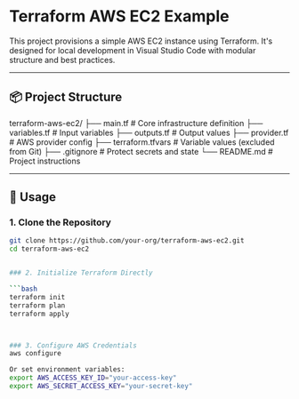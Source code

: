 # Terraform AWS EC2 Example

This project provisions a simple AWS EC2 instance using Terraform. It's designed for local development in Visual Studio Code with modular structure and best practices.

---

## 📦 Project Structure

terraform-aws-ec2/
├── main.tf              # Core infrastructure definition
├── variables.tf         # Input variables
├── outputs.tf           # Output values
├── provider.tf          # AWS provider config
├── terraform.tfvars     # Variable values (excluded from Git)
├── .gitignore           # Protect secrets and state
└── README.md            # Project instructions



---

## 🚀 Usage

### 1. Clone the Repository

```bash
git clone https://github.com/your-org/terraform-aws-ec2.git
cd terraform-aws-ec2


### 2. Initialize Terraform Directly

```bash
terraform init
terraform plan
terraform apply



### 3. Configure AWS Credentials
aws configure

Or set environment variables:
export AWS_ACCESS_KEY_ID="your-access-key"
export AWS_SECRET_ACCESS_KEY="your-secret-key"




 